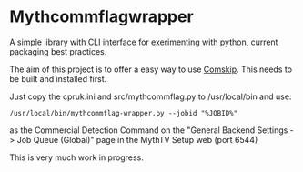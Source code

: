 # Mythcommflagwrapper

A simple library with CLI interface for exerimenting with python, current
packaging best practices.

The aim of this project is to offer a easy way to use [Comskip](https://github.com/erikkaashoek/Comskip). This needs to be built and installed first.

Just copy the cpruk.ini and src/mythcommflag.py to /usr/local/bin and use:

`/usr/local/bin/mythcommflag-wrapper.py --jobid "%JOBID%"`

as the Commercial Detection Command on the "General Backend Settings -> Job Queue (Global)"
page in the MythTV Setup web (port 6544)

This is very much work in progress.
